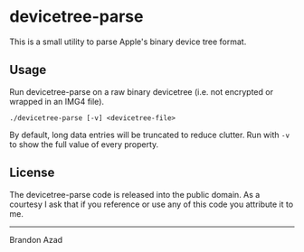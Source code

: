 # devicetree-parse

This is a small utility to parse Apple's binary device tree format.

## Usage

Run devicetree-parse on a raw binary devicetree (i.e. not encrypted or wrapped in an IMG4 file).

	./devicetree-parse [-v] <devicetree-file>

By default, long data entries will be truncated to reduce clutter. Run with `-v` to show the full
value of every property.

## License

The devicetree-parse code is released into the public domain. As a courtesy I ask that if you
reference or use any of this code you attribute it to me.


---------------------------------------------------------------------------------------------------
Brandon Azad
